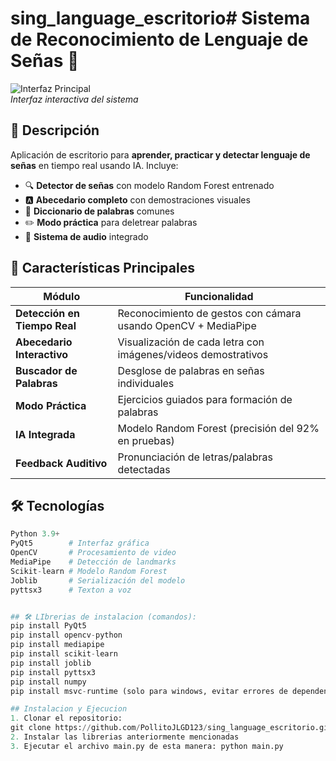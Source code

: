 # sing_language_escritorio# Sistema de Reconocimiento de Lenguaje de Señas 👋

![Interfaz Principal](screenshots/main_interface.png)  
*Interfaz interactiva del sistema*

## 📌 Descripción
Aplicación de escritorio para **aprender, practicar y detectar lenguaje de señas** en tiempo real usando IA. Incluye:

- 🔍 **Detector de señas** con modelo Random Forest entrenado
- 🅰️ **Abecedario completo** con demostraciones visuales
- 📖 **Diccionario de palabras** comunes
- ✏️ **Modo práctica** para deletrear palabras
- 🎤 **Sistema de audio** integrado

## 🚀 Características Principales
| Módulo | Funcionalidad |
|--------|--------------|
| **Detección en Tiempo Real** | Reconocimiento de gestos con cámara usando OpenCV + MediaPipe |
| **Abecedario Interactivo** | Visualización de cada letra con imágenes/videos demostrativos |
| **Buscador de Palabras** | Desglose de palabras en señas individuales |
| **Modo Práctica** | Ejercicios guiados para formación de palabras |
| **IA Integrada** | Modelo Random Forest (precisión del 92% en pruebas) |
| **Feedback Auditivo** | Pronunciación de letras/palabras detectadas |

## 🛠️ Tecnologías
```python
Python 3.9+
PyQt5        # Interfaz gráfica
OpenCV       # Procesamiento de video
MediaPipe    # Detección de landmarks
Scikit-learn # Modelo Random Forest
Joblib       # Serialización del modelo
pyttsx3      # Texton a voz


## 🛠️ LIbrerias de instalacion (comandos):
pip install PyQt5
pip install opencv-python
pip install mediapipe
pip install scikit-learn
pip install joblib
pip install pyttsx3
pip install numpy
pip install msvc-runtime (solo para windows, evitar errores de dependencias)

## Instalacion y Ejecucion
1. Clonar el repositorio:
git clone https://github.com/PollitoJLGD123/sing_language_escritorio.git
2. Instalar las librerias anteriormente mencionadas
3. Ejecutar el archivo main.py de esta manera: python main.py
